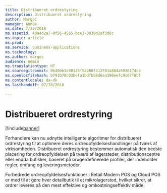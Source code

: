 ```yaml
---
title: Distribueret ordrestyring
description: Distribueret ordrestyring
author: MargoC
manager: AnnBe
ms.date: 7/22/2018
ms.assetid: 4da4d2a7-0f56-4565-bce3-3938d2af3d0c
ms.topic: article
ms.prod: 
ms.service: business-applications
ms.technology: 
ms.author: margoc
audience: Admin
ms.translationtype: HT
ms.sourcegitcommit: 0b40bb3c98145f5a260f412701a884a5936174ce
ms.openlocfilehash: b791b78c03befa1bdfbb8d6aa390eefc9c07f8bf
ms.contentlocale: da-dk
ms.lasthandoff: 07/18/2018

---
```

#  <a name="distributed-order-management"></a>Distribueret ordrestyring




[!include[banner](../../includes/banner.md)]

Forhandlere kan nu udnytte intelligente algoritmer for distribueret ordrestyring til at optimere deres ordreopfyldelseshandlinger på tværs af virksomheden. Distribueret ordrestyring bestemmer automatisk den bedste placering for ordreopfyldelsen på tværs af lagersteder, distributionscentre eller endda butikker, baseret på brugerdefinerede profiler, der indeholder regler, omfang og leveringsmetoder.

Forbedrede ordreopfyldelsesfunktioner i Retail Modern POS og Cloud POS er med til at gøre hver detailbutik til et mikrolagersted, hvilket sikrer, at ordrer leveres på den mest effektive og omkostningseffektiv måde.

